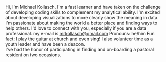 Hi, I'm Michael Kollasch. 
I'm a fast learner and have taken on the challenge of developing coding skills to complement my analytical ability.
I'm excited about developing visualizations to more clearly show the meaning in data.
I'm passionate about making the world a better place and finding ways to help others.
I'd love to connect with you, especially if you are a data professional.  my e-mail is mrkollasch@gmail.com
Pronouns: he/him
Fun fact: I play the guitar at church and even sing! I also volunteer time as a youth leader and have been a deacon.  
I've had the honor of participating in finding and on-boarding a pastoral resident on two occasions.

<!---
BlufferMK/BlufferMK is a ✨ special ✨ repository because its `README.md` (this file) appears on your GitHub profile.
You can click the Preview link to take a look at your changes.
--->
